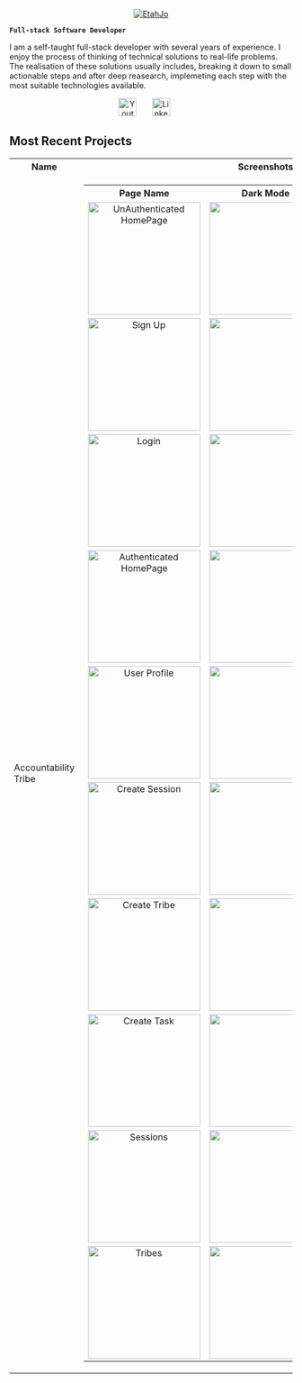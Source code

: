 <p align='center'>
<a href='https://github.com/EtahJo'>
<img src='https://readme-typing-svg.demolab.com/?lines=Josephine+Etah+Arrah&color=B87333' alt='EtahJo'/>
</a>
</p>

**`Full-stack Software Developer`**

I am a self-taught full-stack developer with several years of experience. I enjoy the process of thinking of technical solutions to real-life problems. The realisation of these solutions usually includes, breaking it down to small actionable steps and after deep reasearch, implemeting each step with the most suitable technologies available.

<!-- Social media icons -->
<p align="center">
  <a href="https://www.youtube.com/@arrahetah2123"><img width="32px" alt="Youtube" title="Youtube" src="https://i.imgur.com/qiXu7b2.png&color=9352E6"/></a>
  &#8287;&#8287;&#8287;&#8287;&#8287;
  <a href="https://www.linkedin.com/in/arrah-josephine-522879103/?msgControlName=view_message_button&msgConversationId=2-ZjFkN2RmZWEtZjRmNy00NTcxLWI2ZGItMjU1MTAzZTRiNDU0XzAxMg%3D%3D&msgOverlay=true"><img width="32px" alt="LinkedIn" title="LinkedIn" src="https://i.imgur.com/yRpa1dQ.png&color=9352E6"/></a>
  &#8287;&#8287;&#8287;&#8287;&#8287;
</p>

## Most Recent Projects

<table>
<tr>
<th>Name</th>
<th>Screenshots</th>
</tr>
<tr>
<td>Accountability Tribe</td>
<td>
<table>
<tr>
<th>Page Name</th>
<th>Dark Mode</th>
<th>Light Mode</th>
</tr>
<tr>
<td align='center'>
<a href="https://accountability-tribe.vercel.app/"><img width='200px' alt="UnAuthenticated HomePage" title="HomePage" src="https://custom-icon-badges.demolab.com/badge/-Unauthenticated%20HomePage-B87333?style=for-the-badge&logoColor=purple&logo=link-external"/></a>
</td>
<td>
<a href="https://accountability-tribe.vercel.app/">
<img  width="200px" src="https://res.cloudinary.com/dlgisfrgl/image/upload/v1723371569/home-logged-out_jbg8mp.png"/>
</a>
</td>
<td>
<a href="https://accountability-tribe.vercel.app/">
<img  width="200px" src="https://res.cloudinary.com/dlgisfrgl/image/upload/v1723404940/Screen_Shot_2024-08-11_at_20.33.27_jtttpo.png"/>
</a>
</td>
</tr>
<tr>
<td align='center'>
<a href="https://accountability-tribe.vercel.app/auth/signup"><img alt="Sign Up" width='200px'  title="Signup" src="https://custom-icon-badges.demolab.com/badge/-Sign%20Up-B87333?style=for-the-badge&logoColor=purple&logo=link-external"/></a>
</td>
<td>
<a href="https://accountability-tribe.vercel.app/auth/signup">
<img  width="200px" src="https://res.cloudinary.com/dlgisfrgl/image/upload/v1723406043/Screen_Shot_2024-08-11_at_20.53.13_aougkf.png"/>
</a>
</td>
<td>
<a href="https://accountability-tribe.vercel.app/auth/signup">
<img  width="200px" src="https://res.cloudinary.com/dlgisfrgl/image/upload/v1723404975/Screen_Shot_2024-08-11_at_20.33.05_jv6wtc.png"/>
</a>
</td>
</tr>
<tr>
<td align='center'>
<a href="https://accountability-tribe.vercel.app/auth/login"><img alt="Login" width='200px' title="Login" src="https://custom-icon-badges.demolab.com/badge/-Login-B87333?style=for-the-badge&logoColor=purple&logo=link-external"/></a>
</td>
<td>
<a href="https://accountability-tribe.vercel.app/auth/login">
<img  width="200px" src="https://res.cloudinary.com/dlgisfrgl/image/upload/v1723405766/Screen_Shot_2024-08-11_at_20.48.40_j49zzd.png"/>
</a>
</td>
<td>
<a href="https://accountability-tribe.vercel.app/auth/login">
<img  width="200px" src="https://res.cloudinary.com/dlgisfrgl/image/upload/v1723404937/Screen_Shot_2024-08-11_at_20.32.50_cq7kjd.png"/>
</a>
</td>
</tr>
<tr>
<td align='center'>
<a href="https://accountability-tribe.vercel.app/"><img width='200px' alt="Authenticated HomePage" title="HomePage" src="https://custom-icon-badges.demolab.com/badge/-Authenticated%20HomePage-B87333?style=for-the-badge&logoColor=purple&logo=link-external"/></a>
</td>
<td>
<a href="https://accountability-tribe.vercel.app/">
<img  width="200px" src="https://res.cloudinary.com/dlgisfrgl/image/upload/v1723371596/home-logged-in_k3v4tq.png"/>
</a>
</td>
<td>
<a href="https://accountability-tribe.vercel.app/">
<img  width="200px" src="https://res.cloudinary.com/dlgisfrgl/image/upload/v1723403844/Screen_Shot_2024-08-11_at_20.06.35_dlfmi0.png"/>
</a>
</td>
</tr>
<tr>
<td align='center'>
<a href="https://accountability-tribe.vercel.app/user/Etah"><img width='200px' alt="User Profile" title="User Profile" src="https://custom-icon-badges.demolab.com/badge/-User%20Profile-B87333?style=for-the-badge&logoColor=purple&logo=link-external"/></a>
</td>
<td>
<a href="https://accountability-tribe.vercel.app/user/Etah">
<img  width="200px" src="https://res.cloudinary.com/dlgisfrgl/image/upload/v1723371573/profile-page_srj4sx.png"/>
</a>
</td>
<td>
<a href="https://accountability-tribe.vercel.app/user/Etah">
<img  width="200px" src="https://res.cloudinary.com/dlgisfrgl/image/upload/v1723405304/Screen_Shot_2024-08-11_at_20.41.19_ejecku.png"/>
</a>
</td>
</tr>
<tr>
<td align='center'>
<a href="https://accountability-tribe.vercel.app/create-session"><img alt="Create Session"  width='200px' title="Create Session" src="https://custom-icon-badges.demolab.com/badge/-Create%20Session-B87333?style=for-the-badge&logoColor=purple&logo=link-external"/></a>
</td>
<td>
<a href="https://accountability-tribe.vercel.app/create-session">
<img width="200px" src="https://res.cloudinary.com/dlgisfrgl/image/upload/v1723371577/create-session_xzomia.png"/>
</a>
</td>
<td>
<a href="https://accountability-tribe.vercel.app/create-session">
<img width="200px" src="https://res.cloudinary.com/dlgisfrgl/image/upload/v1723403835/Screen_Shot_2024-08-11_at_20.14.31_penwhy.png"/>
</a>
</td>
</tr>
<tr>
<td align='center'>
<a href="https://accountability-tribe.vercel.app/create-tribe"><img width='200px' alt="Create Tribe" title="Create Tribe" src="https://custom-icon-badges.demolab.com/badge/-Create%20Tribe-B87333?style=for-the-badge&logoColor=purple&logo=link-external"/></a>
</td>
<td>
<a href="https://accountability-tribe.vercel.app/create-tribe">
<img width="200px" src="https://res.cloudinary.com/dlgisfrgl/image/upload/v1723371577/create-tribe_zsauzl.png"/>
</a>
</td>
<td>
<a href="https://accountability-tribe.vercel.app/create-tribe">
<img width="200px" src="https://res.cloudinary.com/dlgisfrgl/image/upload/v1723403833/Screen_Shot_2024-08-11_at_20.15.37_yhrvd5.png"/>
</a>
</td>
</tr>
<tr>
<td align='center'>
<a href="https://accountability-tribe.vercel.app/create-task"><img alt="Create Task" width='200px' title="Create Task" src="https://custom-icon-badges.demolab.com/badge/-Create%20Task-B87333?style=for-the-badge&logoColor=purple&logo=link-external"/></a>
</td>
<td>
<a href="https://accountability-tribe.vercel.app/create-task">
<img width="200px" src="https://res.cloudinary.com/dlgisfrgl/image/upload/v1723371580/create-task_xemaxc.png"/>
</a>
</td>
<td>
<a href="https://accountability-tribe.vercel.app/create-task">
<img width="200px" src="https://res.cloudinary.com/dlgisfrgl/image/upload/v1723403841/Screen_Shot_2024-08-11_at_20.15.05_cndfvw.png"/>
</a>
</td>
</tr>
<tr>
<td align='center'>
<a href="https://accountability-tribe.vercel.app/sessions?page=1&filter=ended"><img alt="Sessions"  width='200px' title="Sessions" src="https://custom-icon-badges.demolab.com/badge/-Sessions-B87333?style=for-the-badge&logoColor=purple&logo=link-external"/></a>
</td>
<td>
<a href="https://accountability-tribe.vercel.app/sessions?page=1&filter=ended">
<img width="200px" src="https://res.cloudinary.com/dlgisfrgl/image/upload/v1723371588/all-sessions_k7raa2.png"/>
</a>
</td>
<td>
<a href="https://accountability-tribe.vercel.app/sessions?page=1&filter=ended">
<img width="200px" src="https://res.cloudinary.com/dlgisfrgl/image/upload/v1723403838/Screen_Shot_2024-08-11_at_20.08.51_hc1ykb.png"/>
</a>
</td>
</tr>
<tr>
<td align='center'>
<a href="https://accountability-tribe.vercel.app/tribes"><img alt="Tribes" width='200px' title="Tribes" src="https://custom-icon-badges.demolab.com/badge/-Tribes-B87333?style=for-the-badge&logoColor=purple&logo=link-external"/></a>
</td>
<td>
<a href="https://accountability-tribe.vercel.app/tribes">
<img  width="200px" src="https://res.cloudinary.com/dlgisfrgl/image/upload/v1723371577/all-tribes_j7y4jp.png"/>
</a>
</td>
<td>
<a href="https://accountability-tribe.vercel.app/tribes">
<img  width="200px" src="https://res.cloudinary.com/dlgisfrgl/image/upload/v1723403832/Screen_Shot_2024-08-11_at_20.06.53_a0jstd.png"/>
</a>
</td>
</tr>
</table>
</td>
</tr>
</table>

<!--
**EtahJo/EtahJo** is a ✨ _special_ ✨ repository because its `README.md` (this file) appears on your GitHub profile.

Here are some ideas to get you started:

- 🔭 I’m currently working on ...
- 🌱 I’m currently learning ...
- 👯 I’m looking to collaborate on ...
- 🤔 I’m looking for help with ...
- 💬 Ask me about ...
- 📫 How to reach me: ...
- 😄 Pronouns: ...
- ⚡ Fun fact: ...
-->
